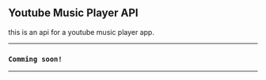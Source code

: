 ## Youtube Music Player API
this is an api for a youtube music player app.


---
### `Comming soon!`
---